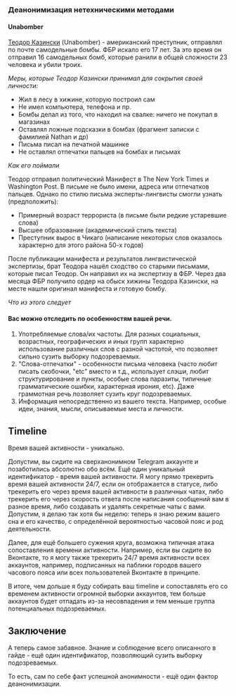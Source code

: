 ### Деанонимизация нетехническими методами

#### Unabomber

[Теодор Казински](https://ru.wikipedia.org/wiki/Казински,_Теодор) (Unabomber) - американский преступник, отправлял по почте самодельные бомбы. ФБР искало его 17 лет. За это время он отправил 16 самодельных бомб, которые ранили в общей сложности 23 человека и убили троих. 

_Меры, которые Теодор Казински принимал для сокрытия своей личности:_

* Жил в лесу в хижине, которую построил сам
* Не имел компьютера, телефона и пр.
* Бомбы делал из того, что находил на свалке: ничего не покупал в магазинах
* Оставлял ложные подсказки в бомбах (фрагмент записки с фамилией Nathan и др)
* Письма писал на печатной машинке
* Не оставлял отпечатки пальцев на бомбах и письмах

_Как его поймали_

Теодор отправил политический Манифест в The New York Times и Washington Post. В письме не было имени, адреса или отпечатков пальцев. Однако по стилю письма эксперты-лингвисты смогли узнать (предположить):

* Примерный возраст террориста (в письме были редкие устаревшие слова)
* Высшее образование (академический стиль текста)
* Преступник вырос в Чикаго (написание некоторых слов оказалось характерно для этого района 50-х годов)

После публикации манифеста и результатов лингвистической экспертизы, брат Теодора нашёл сходство со старыми письмами, которые писал Теодор. Он направил их на экспертизу в ФБР. Через два месяца ФБР получило ордер на обыск хижины Теодора Казински, на месте нашли оригинал манифеста и готовую бомбу.

_Что из этого следует_

#### Вас можно отследить по особенностям вашей речи. 
1) Употребляемые слова/их частоты. Для разных социальных, возрастных, географических и иных групп характерно использование различных слов с разной частотой, что позволяет сильно сузить выборку подозреваемых. 
2) "Слова-отпечатки" - особенности письма человека (часто любит писать скобочки, "etc" вместо и т.д., использует слэши, любит структурирование и пункты, особые слова паразиты, типичные грамматические ошибки, характерная ирония, etc). Даже граммотная речь позволяет сузить круг подозреваемых.
3) Информация непосредственно из вашего текста. Например, особые идеи, знания, мысли, описываемые места и личности.

## Timeline

Время вашей активности - уникально.

Допустим, вы сидите на сверханонимном Telegram аккаунте и позаботились абсолютно обо всём. 
Ещё один уникальный идентификатор - время вашей активности. Я могу прямо трекерить время вашей активности 24/7, если он отображается в статусе, либо трекерить его через время вашей активности в различных чатах, либо трекерить его через скорость ответа после написания сообщений вам в разное время, либо создавать и удалять секретные чаты с вами. Допустим, я делаю так хотя бы неделю: теперь я знаю режим вашего сна и его качество, с определённой вероятностью часовой пояс и род деятельности.

Далее, для ещё большего сужения круга, возможна типичная атака сопоставления времени активности. Например, если вы сидите во Вконтакте, то я могу также трекерить 24/7 время активности всех аккаунтов, например, подписанных на паблики городов вашего часового пояса или всех пользователей Вконтакте в принципе.

В итоге, чем дольше я буду собирать ваш timeline и сопоставлять его со временем активности огромной выборки аккаунтов, тем больше аккаунтов будет отпадать из-за несовпадения и тем меньше группа потенциальных подозреваемых.

## Заключение

А теперь самое забавное. Знание и соблюдение всего описанного в гайде - ещё один идентификатор, позволяющий сузить выборку подозреваемых.

То есть, сам по себе факт успешной анонимности - ещё один фактор деанонимизации. 
